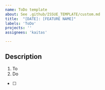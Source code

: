```yaml
---
name: ToDo template
about: See .github/ISSUE_TEMPLATE/custom.md
title:  "[DATE]: [FEATURE NAME]"
labels: 'ToDo'
projects: ''
assignees: 'kaitas'

---
```



## Description

1. To
2. Do

- [ ] 
